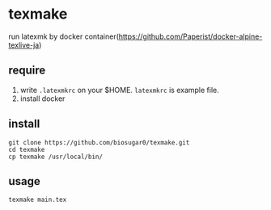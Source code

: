 # texmake
run latexmk by docker container(https://github.com/Paperist/docker-alpine-texlive-ja)


## require

1. write `.latexmkrc` on your $HOME. `latexmkrc` is example file.
2. install docker

## install

```
git clone https://github.com/biosugar0/texmake.git
cd texmake
cp texmake /usr/local/bin/
```

## usage


```
texmake main.tex
```
